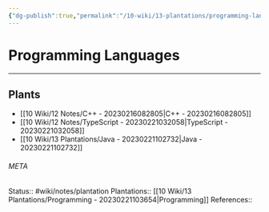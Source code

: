 ```yaml
---
{"dg-publish":true,"permalink":"/10-wiki/13-plantations/programming-languages-20230221103759/"}
---
```


# Programming Languages
---



## Plants
- [[10 Wiki/12 Notes/C++ - 20230216082805\|C++ - 20230216082805]]
- [[10 Wiki/12 Notes/TypeScript - 20230221032058\|TypeScript - 20230221032058]]
- [[10 Wiki/13 Plantations/Java - 20230221102732\|Java - 20230221102732]]




###### META
Status:: #wiki/notes/plantation
Plantations:: [[10 Wiki/13 Plantations/Programming - 20230221103654\|Programming]]
References:: 
